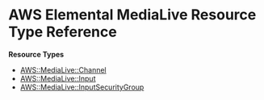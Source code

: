 # AWS Elemental MediaLive Resource Type Reference<a name="AWS_MediaLive"></a>

**Resource Types**
+ [AWS::MediaLive::Channel](aws-resource-medialive-channel.md)
+ [AWS::MediaLive::Input](aws-resource-medialive-input.md)
+ [AWS::MediaLive::InputSecurityGroup](aws-resource-medialive-inputsecuritygroup.md)